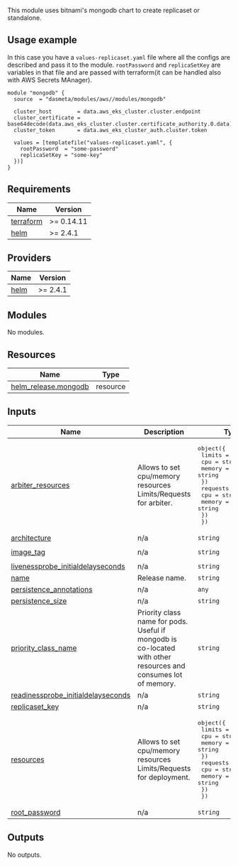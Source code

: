 This module uses bitnami's mongodb chart to create replicaset or standalone.

## Usage example

In this case you have a `values-replicaset.yaml` file where all the configs are described and pass it to the module.
`rootPassword` and `replicaSetKey` are variables in that file and are passed with terraform(it can be handled also with AWS Secrets MAnager).

```
module "mongodb" {
  source  = "dasmeta/modules/aws//modules/mongodb"

  cluster_host        = data.aws_eks_cluster.cluster.endpoint
  cluster_certificate = base64decode(data.aws_eks_cluster.cluster.certificate_authority.0.data)
  cluster_token       = data.aws_eks_cluster_auth.cluster.token

  values = [templatefile("values-replicaset.yaml", {
    rootPassword  = "some-password"
    replicaSetKey = "some-key"
  })]
}
```

<!-- BEGINNING OF PRE-COMMIT-TERRAFORM DOCS HOOK -->
## Requirements

| Name | Version |
|------|---------|
| <a name="requirement_terraform"></a> [terraform](#requirement\_terraform) | >= 0.14.11 |
| <a name="requirement_helm"></a> [helm](#requirement\_helm) | >= 2.4.1 |

## Providers

| Name | Version |
|------|---------|
| <a name="provider_helm"></a> [helm](#provider\_helm) | >= 2.4.1 |

## Modules

No modules.

## Resources

| Name | Type |
|------|------|
| [helm_release.mongodb](https://registry.terraform.io/providers/hashicorp/helm/latest/docs/resources/release) | resource |

## Inputs

| Name | Description | Type | Default | Required |
|------|-------------|------|---------|:--------:|
| <a name="input_arbiter_resources"></a> [arbiter\_resources](#input\_arbiter\_resources) | Allows to set cpu/memory resources Limits/Requests for arbiter. | <pre>object({<br/>    limits = object({<br/>      cpu    = string<br/>      memory = string<br/>    })<br/>    requests = object({<br/>      cpu    = string<br/>      memory = string<br/>    })<br/>  })</pre> | <pre>{<br/>  "limits": {<br/>    "cpu": "",<br/>    "memory": ""<br/>  },<br/>  "requests": {<br/>    "cpu": "",<br/>    "memory": ""<br/>  }<br/>}</pre> | no |
| <a name="input_architecture"></a> [architecture](#input\_architecture) | n/a | `string` | `"replicaset"` | no |
| <a name="input_image_tag"></a> [image\_tag](#input\_image\_tag) | n/a | `string` | `"4.4.11-debian-10-r5"` | no |
| <a name="input_livenessprobe_initialdelayseconds"></a> [livenessprobe\_initialdelayseconds](#input\_livenessprobe\_initialdelayseconds) | n/a | `string` | `"30"` | no |
| <a name="input_name"></a> [name](#input\_name) | Release name. | `string` | `"mongodb"` | no |
| <a name="input_persistence_annotations"></a> [persistence\_annotations](#input\_persistence\_annotations) | n/a | `any` | `null` | no |
| <a name="input_persistence_size"></a> [persistence\_size](#input\_persistence\_size) | n/a | `string` | `"8Gi"` | no |
| <a name="input_priority_class_name"></a> [priority\_class\_name](#input\_priority\_class\_name) | Priority class name for pods. Useful if mongodb is co-located with other resources and consumes lot of memory. | `string` | `""` | no |
| <a name="input_readinessprobe_initialdelayseconds"></a> [readinessprobe\_initialdelayseconds](#input\_readinessprobe\_initialdelayseconds) | n/a | `string` | `"5"` | no |
| <a name="input_replicaset_key"></a> [replicaset\_key](#input\_replicaset\_key) | n/a | `string` | n/a | yes |
| <a name="input_resources"></a> [resources](#input\_resources) | Allows to set cpu/memory resources Limits/Requests for deployment. | <pre>object({<br/>    limits = object({<br/>      cpu    = string<br/>      memory = string<br/>    })<br/>    requests = object({<br/>      cpu    = string<br/>      memory = string<br/>    })<br/>  })</pre> | <pre>{<br/>  "limits": {<br/>    "cpu": "300m",<br/>    "memory": "500Mi"<br/>  },<br/>  "requests": {<br/>    "cpu": "300m",<br/>    "memory": "500Mi"<br/>  }<br/>}</pre> | no |
| <a name="input_root_password"></a> [root\_password](#input\_root\_password) | n/a | `string` | n/a | yes |

## Outputs

No outputs.
<!-- END OF PRE-COMMIT-TERRAFORM DOCS HOOK -->
